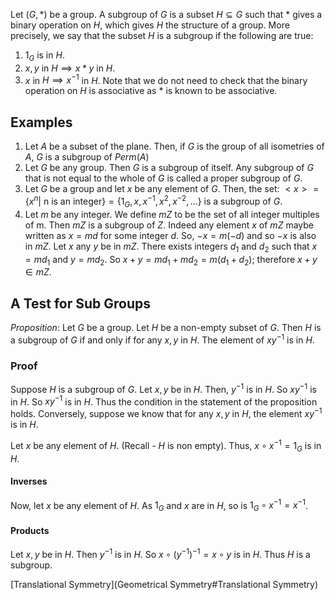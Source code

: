 Let $(G,*)$ be a group. A subgroup of $G$ is a subset $H \subseteq G$ such that $*$ gives a binary operation on $H$, which gives $H$ the structure of a group.
More precisely, we say that the subset $H$ is a subgroup if the following are true:
1. $1_{G}$ is in $H$.
2. $x,y$ in $H \implies x*y$ in $H$.
3. $x$ in $H \implies x ^{-1}$ in $H$. 
Note that we do not need to check that the binary operation on $H$ is associative as $*$ is known to be associative.

## Examples

1. Let $A$ be a subset of the plane. Then, if $G$ is the group of all isometries of $A$, $G$ is a subgroup of $Perm(A)$
2. Let $G$ be any group. Then $G$ is a subgroup of itself. Any subgroup of $G$ that is not equal to the whole of $G$ is called a proper subgroup of $G$.
3. Let $G$ be a group and let $x$ be any element of $G$. Then, the set:
	$<x> = \{ x^{n} | \text{ n is an integer} \} = \{ 1_{G},x,x ^{-1},x^{2},x^{-2},\dots \}$
	is a subgroup of $G$.
4. Let $m$ be any integer. We define $mZ$ to be the set of all integer multiples of m. Then $mZ$ is a subgroup of $Z$. Indeed any element $x$ of $mZ$ maybe written as $x=md$ for some integer $d$. So, $-x=m(-d)$ and so $-x$ is also in $mZ$. Let $x$ any $y$ be in $mZ$. There exists integers $d_{1} \text{ and } d_{2}$ such that $x=md_{1}$ and $y=md_{2}$. So $x+y =md_{1}+md_{2} =m(d_{1}+d_{2})$; therefore $x+y \in mZ$.

## A Test for Sub Groups

$Proposition:$ Let $G$ be a group. Let $H$ be a non-empty subset of $G$. Then $H$ is a subgroup of $G$ if and only if for any $x,y$ in $H$. The element of $xy^{-1}$ is in $H$.

### Proof

Suppose $H$ is a subgroup of $G$. Let $x,y$ be in $H$. Then, $y^{-1}$ is in $H$. So $xy^{-1}$ is in $H$. So $xy^{-1}$ is in $H$. Thus the condition in the statement of the proposition holds. Conversely, suppose we know that for any $x,y$ in $H$, the element $xy^{-1}$ is in $H$.

Let $x$ be any element of $H$. (Recall - $H$ is non empty). Thus, $x \circ x ^{-1}=1_{G}$ is in $H$.

#### Inverses
Now, let $x$ be any element of $H$. As $1_{G}$ and $x$ are in $H$, so is $1_{G} \circ x ^{-1} = x ^{-1}$.

#### Products
Let $x,y$ be in $H$. Then $y ^{-1}$ is in $H$. So $x \circ (y ^{-1}) ^{-1} = x \circ y$ is in $H$. Thus $H$ is a subgroup.


[Translational Symmetry](Geometrical Symmetry#Translational Symmetry)
